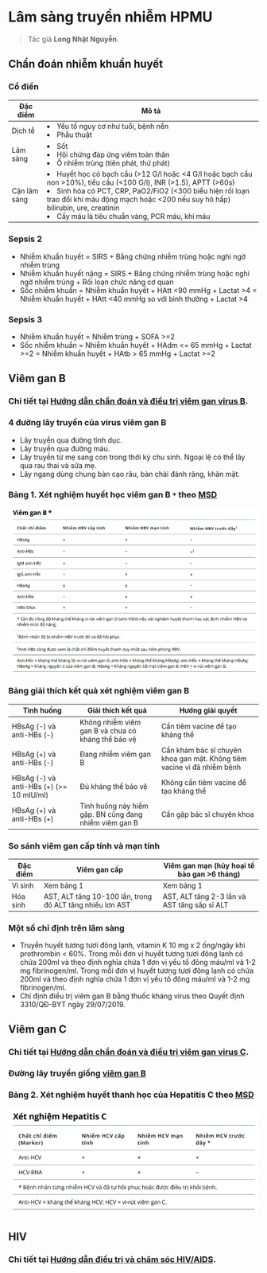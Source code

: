 # Lâm sàng truyền nhiễm HPMU

> Tác giả **Long Nhật Nguyễn**.

## Chẩn đoán nhiễm khuẩn huyết

### Cổ điển

| Đặc điểm     | Mô tả                                                                                                                                                                                                                                                                                                                          |
| ------------ | ------------------------------------------------------------------------------------------------------------------------------------------------------------------------------------------------------------------------------------------------------------------------------------------------------------------------------ |
| Dịch tễ      | <li>Yếu tố nguy cơ như tuổi, bệnh nền</li><li>Phẫu thuật</li>                                                                                                                                                                                                                                                                  |
| Lâm sàng     | <li>Sốt</li><li>Hội chứng đáp ứng viêm toàn thân</li><li>Ổ nhiễm trùng (tiên phát, thứ phát)</li>                                                                                                                                                                                                                              |
| Cận lâm sàng | <li>Huyết học có bạch cầu (>12 G/l hoặc <4 G/l hoặc bạch cầu non >10%), tiểu cầu (<100 G/l), INR (>1.5), APTT (>60s)</li><li>Sinh hóa có PCT, CRP, PaO2/FiO2 (<300 biểu hiện rối loạn trao đổi khí máu động mạch hoặc <200 nếu suy hô hấp) bilirubin, ure, creatinin</li><li>Cấy máu là tiêu chuẩn vàng, PCR máu, khí máu</li> |

### Sepsis 2

- Nhiễm khuẩn huyết = SIRS + Bằng chứng nhiễm trùng hoặc nghi ngờ nhiễm trùng
- Nhiễm khuẩn huyết nặng = SIRS + Bằng chứng nhiễm trùng hoặc nghi ngờ nhiễm trùng + Rối loạn chức năng cơ quan
- Sốc nhiễm khuẩn = Nhiễm khuẩn huyết + HAtt <90 mmHg + Lactat >4 = Nhiễm khuẩn huyết + HAtt <40 mmHg so với bình thường + Lactat >4

### Sepsis 3

- Nhiễm khuẩn huyết = Nhiễm trùng + SOFA >=2
- Sốc nhiễm khuẩn = Nhiễm khuẩn huyết + HAdm <= 65 mmHg + Lactat >=2 = Nhiễm khuẩn huyết + HAtb > 65 mmHg + Lactat >=2

## Viêm gan B

### Chi tiết tại [Hướng dẫn chẩn đoán và điều trị viêm gan virus B](../HD-chan-doan-va-dieu-tri-viem-gan-virus-B_BYT.pdf).

### 4 đường lây truyền của virus viêm gan B

- Lây truyền qua đường tình dục.
- Lây truyền qua đường máu.
- Lây truyền từ mẹ sang con trong thời kỳ chu sinh. Ngoại lệ có thể lây qua rau thai và sữa mẹ.
- Lây ngang dùng chung bàn cạo râu, bàn chải đánh răng, khăn mặt.

### Bảng 1. Xét nghiệm huyết học viêm gan B `*` theo [MSD](https://www.msdmanuals.com/professional/hepatic-and-biliary-disorders/hepatitis/hepatitis-b,-acute)

![Viem-gan-B](images/Viem-gan-B.png)

### Bảng giải thích kết quả xét nghiệm viêm gan B

| Tình huống                               | Giải thích kết quả                                     | Hướng giải quyết                                                        |
| ---------------------------------------- | ------------------------------------------------------ | ----------------------------------------------------------------------- |
| HBsAg (-) và anti-HBs (-)                | Không nhiễm viêm gan B và chưa có kháng thể bảo vệ     | Cần tiêm vacine để tạo kháng thể                                        |
| HBsAg (+) và anti-HBs (-)                | Đang nhiễm viêm gan B                                  | Cần khám bác sĩ chuyên khoa gan mật. Không tiêm vacine vì đã nhiễm bệnh |
| HBsAg (-) và anti-HBs (+) (>= 10 mIU/ml) | Đủ kháng thể bảo vệ                                    | Không cần tiêm vacine để tạo kháng thể                                  |
| HBsAg (+) và anti-HBs (+)                | Tình huống này hiếm gặp. BN cũng đang nhiễm viêm gan B | Cần gặp bác sĩ chuyên khoa                                              |

### So sánh viêm gan cấp tính và mạn tính

| Đặc điểm | Viêm gan cấp                                              | Viêm gan mạn (hủy hoại tế bào gan >6 tháng)  |
| -------- | --------------------------------------------------------- | -------------------------------------------- |
| Vi sinh  | Xem bảng 1                                                | Xem bảng 1                                   |
| Hóa sinh | AST, ALT tăng 10-100 lần, trong đó ALT tăng nhiều lơn AST | AST, ALT tăng 2-3 lần và AST tăng sấp sỉ ALT |

### Một số chỉ định trên lâm sàng

- Truyền huyết tương tươi đông lạnh, vitamin K 10 mg x 2 ống/ngày khi prothrombin < 60%. Trong mỗi đơn vị huyết tương tươi đông lạnh có chứa 200ml và theo định nghĩa chứa 1 đơn vị yếu tố đông máu/ml và 1-2 mg fibrinogen/ml. Trong mỗi đơn vị huyết tương tươi đông lạnh có chứa 200ml và theo định nghĩa chứa 1 đơn vị yếu tố đông máu/ml và 1-2 mg fibrinogen/ml.
- Chỉ định điều trị viêm gan B bằng thuốc kháng virus theo Quyết định 3310/QĐ-BYT ngày 29/07/2019.

## Viêm gan C

### Chi tiết tại [Hướng dẫn chẩn đoán và điều trị viêm gan virus C](../HD-chan-doan-va-dieu-tri-viem-gan-virus-C_BYT.pdf).

### Đường lây truyền giống [viêm gan B](#4-đường-lây-truyền-của-virus-viêm-gan-B)

### Bảng 2. Xét nghiệm huyết thanh học của Hepatitis C theo [MSD](https://www.msdmanuals.com/professional/hepatic-and-biliary-disorders/hepatitis/hepatitis-c,-chronic)

![Viem-gan-C](images/Viem-gan-C.png)

## HIV

### Chi tiết tại [Hướng dẫn điều trị và chăm sóc HIV/AIDS](../HD-dieu-tri-va-cham-soc-HIV-AIDS_BYT.pdf).
